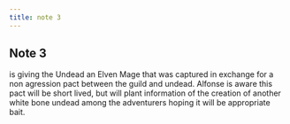 ```yaml
---
title: note 3
---
```






## Note 3 

is giving the Undead an Elven Mage that was captured in exchange for a non agression pact between the guild and undead. Alfonse is aware this pact will be short lived, but will plant information of the creation of another white bone undead among the adventurers hoping it will be appropriate bait.